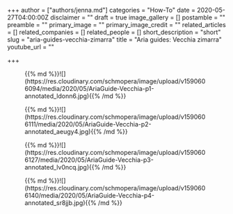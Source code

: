 +++
author = ["authors/jenna.md"]
categories = "How-To"
date = 2020-05-27T04:00:00Z
disclaimer = ""
draft = true
image_gallery = []
postamble = ""
preamble = ""
primary_image = ""
primary_image_credit = ""
related_articles = []
related_companies = []
related_people = []
short_description = "short"
slug = "aria-guides-vecchia-zimarra"
title = "Aria guides: Vecchia zimarra"
youtube_url = ""

+++
<figure data-type="image">{{% md %}}![](https://res.cloudinary.com/schmopera/image/upload/v1590606094/media/2020/05/AriaGuide-Vecchia-p1-annotated_ldonn6.jpg){{% /md %}}

</figure>

<figure data-type="image">{{% md %}}![](https://res.cloudinary.com/schmopera/image/upload/v1590606111/media/2020/05/AriaGuide-Vecchia-p2-annotated_aeugy4.jpg){{% /md %}}

</figure>

<figure data-type="image">{{% md %}}![](https://res.cloudinary.com/schmopera/image/upload/v1590606127/media/2020/05/AriaGuide-Vecchia-p3-annotated_lv0ncq.jpg){{% /md %}}

</figure>

<figure data-type="image">{{% md %}}![](https://res.cloudinary.com/schmopera/image/upload/v1590606140/media/2020/05/AriaGuide-Vecchia-p4-annotated_sr8jjb.jpg){{% /md %}}

</figure>